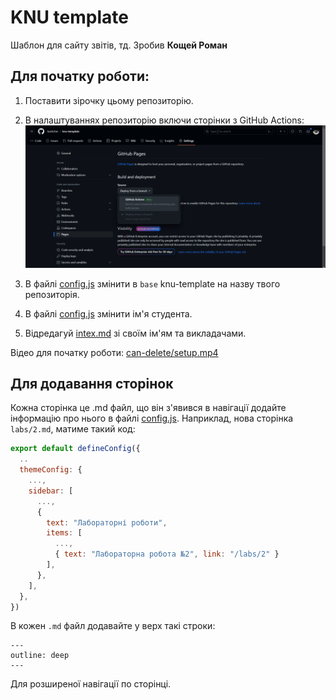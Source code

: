 # KNU template

Шаблон для сайту звітів, тд. Зробив **Кощей Роман**

## Для початку роботи:

1. Поставити зірочку цьому репозиторію.

2. В налаштуваннях репозиторію включи сторінки з GitHub Actions: ![Картинка з поясненням](./can-delete/pages.png)

3. В файлі [config.js](./site/.vitepress/config.js) змінити в `base` knu-template на назву твого репозиторія.

4. В файлі [config.js](./site/.vitepress/config.js) змінити ім'я студента.

5. Відредагуй [intex.md](./site/index.md) зі своїм ім'ям та викладачами.

Відео для початку роботи: [can-delete/setup.mp4](./can-delete/setup.mp4)

## Для додавання сторінок

Кожна сторінка це .md файл, що він з'явився в навігації додайте інформацію про нього в файлі [config.js](./site/.vitepress/config.js). Наприклад, нова сторінка `labs/2.md`, матиме такий код:

```js
export default defineConfig({
  ..
  themeConfig: {
    ...,
    sidebar: [
      ...,
      {
        text: "Лабораторні роботи",
        items: [
          ...,
          { text: "Лабораторна робота №2", link: "/labs/2" }
        ],
      },
    ],
  },
})
```

В кожен `.md` файл додавайте у верх такі строки:

```
---
outline: deep
---
```

Для розширеної навігації по сторінці.
